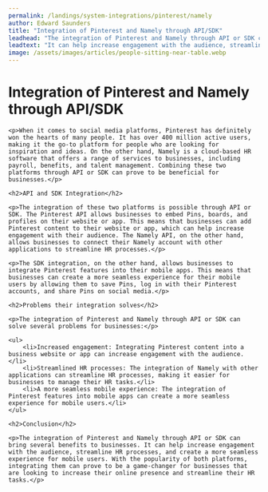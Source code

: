 ```yaml
---
permalink: /landings/system-integrations/pinterest/namely
author: Edward Saunders
title: "Integration of Pinterest and Namely through API/SDK"
leadhead: "The integration of Pinterest and Namely through API or SDK can bring several benefits to businesses"
leadtext: "It can help increase engagement with the audience, streamline HR processes, and create a more seamless experience for mobile users. With the popularity of both platforms, integrating them can prove to be a game-changer for businesses that are looking to increase their online presence and streamline their HR tasks."
image: /assets/images/articles/people-sitting-near-table.webp
---
```

<div class="arttext">
	<h1>Integration of Pinterest and Namely through API/SDK</h1>

	<p>When it comes to social media platforms, Pinterest has definitely won the hearts of many people. It has over 400 million active users, making it the go-to platform for people who are looking for inspiration and ideas. On the other hand, Namely is a cloud-based HR software that offers a range of services to businesses, including payroll, benefits, and talent management. Combining these two platforms through API or SDK can prove to be beneficial for businesses.</p>

	<h2>API and SDK Integration</h2>

	<p>The integration of these two platforms is possible through API or SDK. The Pinterest API allows businesses to embed Pins, boards, and profiles on their website or app. This means that businesses can add Pinterest content to their website or app, which can help increase engagement with their audience. The Namely API, on the other hand, allows businesses to connect their Namely account with other applications to streamline HR processes.</p>

	<p>The SDK integration, on the other hand, allows businesses to integrate Pinterest features into their mobile apps. This means that businesses can create a more seamless experience for their mobile users by allowing them to save Pins, log in with their Pinterest accounts, and share Pins on social media.</p>

	<h2>Problems their integration solves</h2>

	<p>The integration of Pinterest and Namely through API or SDK can solve several problems for businesses:</p>

	<ul>
		<li>Increased engagement: Integrating Pinterest content into a business website or app can increase engagement with the audience.</li>
		<li>Streamlined HR processes: The integration of Namely with other applications can streamline HR processes, making it easier for businesses to manage their HR tasks.</li>
		<li>A more seamless mobile experience: The integration of Pinterest features into mobile apps can create a more seamless experience for mobile users.</li>
	</ul>

	<h2>Conclusion</h2>

	<p>The integration of Pinterest and Namely through API or SDK can bring several benefits to businesses. It can help increase engagement with the audience, streamline HR processes, and create a more seamless experience for mobile users. With the popularity of both platforms, integrating them can prove to be a game-changer for businesses that are looking to increase their online presence and streamline their HR tasks.</p>

</div>